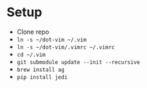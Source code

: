 # Setup
 - Clone repo
 - `ln -s ~/dot-vim ~/.vim`
 - `ln -s ~/dot-vim/.vimrc ~/.vimrc`
 - `cd ~/.vim`
 - `git submodule update --init --recursive`
 - `brew install ag`
 - `pip install jedi`

